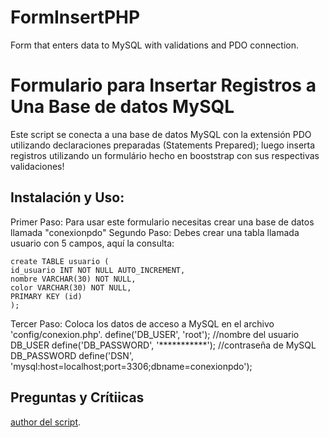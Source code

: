 # FormInsertPHP
Form that enters data to MySQL with validations and PDO connection.
# Formulario para Insertar Registros a Una Base de datos MySQL

Este script se conecta a una base de datos MySQL con la extensión PDO utilizando declaraciones preparadas (Statements Prepared); luego inserta registros utilizando un formulário hecho en booststrap con sus respectivas validaciones! 
## Instalación y Uso:
Primer Paso: Para usar este formulario necesitas crear una base de datos llamada "conexionpdo"
Segundo Paso: Debes crear una tabla llamada usuario con 5 campos, aquí la consulta:
```
create TABLE usuario (
id_usuario INT NOT NULL AUTO_INCREMENT,
nombre VARCHAR(30) NOT NULL,
color VARCHAR(30) NOT NULL,
PRIMARY KEY (id)
);
```
Tercer Paso: Coloca los datos de acceso a MySQL en el archivo 'config/conexion.php'. 
define('DB_USER', 'root');  //nombre del usuario DB_USER
define('DB_PASSWORD', '***********');    //contraseña de MySQL DB_PASSWORD
define('DSN', 'mysql:host=localhost;port=3306;dbname=conexionpdo');

## Preguntas y Crítiicas
[author del script](http://miscapu.blogspot.com).
